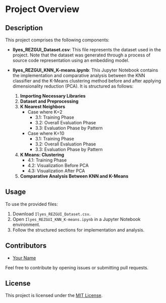 # Project Overview

## Description

This project comprises the following components:

- **Ilyes_REZGUI_Dataset.csv**:
  This file represents the dataset used in the project. Note that the dataset was generated through a process of source code representation using an embedding model.

- **Ilyes_REZGUI_KNN_K-means.ipynb**:
  This Jupyter Notebook contains the implementation and comparative analysis between the KNN classifier and the K-Means clustering method before and after applying dimensionality reduction (PCA).
  It is structured as follows:

  1. **Importing Necessary Libraries**
  2. **Dataset and Preprocessing**
  3. **K Nearest Neighbors**
     - Case where K=2
       - 3.1: Training Phase
       - 3.2: Overall Evaluation Phase
       - 3.3: Evaluation Phase by Pattern
     - Case where K=10
       - 3.1: Training Phase
       - 3.2: Overall Evaluation Phase
       - 3.3: Evaluation Phase by Pattern
  4. **K Means: Clustering**
     - 4.1: Training Phase
     - 4.2: Visualization Before PCA
     - 4.3: Visualization After PCA
  5. **Comparative Analysis Between KNN and K-Means**

## Usage

To use the provided files:

1. Download `Ilyes_REZGUI_Dataset.csv`.
2. Open `Ilyes_REZGUI_KNN_K-means.ipynb` in a Jupyter Notebook environment.
3. Follow the structured sections for implementation and analysis.

## Contributors

- [Your Name](https://github.com/ilyesrezgui)

Feel free to contribute by opening issues or submitting pull requests.

## License

This project is licensed under the [MIT License](LICENSE).
